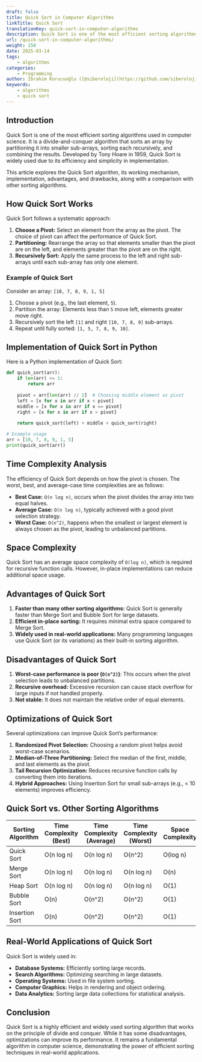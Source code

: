```yaml
---
draft: false
title: Quick Sort in Computer Algorithms
linkTitle: Quick Sort
translationKey: quick-sort-in-computer-algorithms
description: Quick Sort is one of the most efficient sorting algorithms used in computer science.
url: /quick-sort-in-computer-algorithms/
weight: 150
date: 2025-03-14
tags:
    - algorithms
categories:
    - Programming
author: İbrahim Korucuoğlu ([@siberoloji](https://github.com/siberoloji))
keywords:
    - algorithms
    - quick sort
---
```


## Introduction

Quick Sort is one of the most efficient sorting algorithms used in computer science. It is a divide-and-conquer algorithm that sorts an array by partitioning it into smaller sub-arrays, sorting each recursively, and combining the results. Developed by Tony Hoare in 1959, Quick Sort is widely used due to its efficiency and simplicity in implementation.

This article explores the Quick Sort algorithm, its working mechanism, implementation, advantages, and drawbacks, along with a comparison with other sorting algorithms.

## How Quick Sort Works

Quick Sort follows a systematic approach:

1. **Choose a Pivot:** Select an element from the array as the pivot. The choice of pivot can affect the performance of Quick Sort.
2. **Partitioning:** Rearrange the array so that elements smaller than the pivot are on the left, and elements greater than the pivot are on the right.
3. **Recursively Sort:** Apply the same process to the left and right sub-arrays until each sub-array has only one element.

### Example of Quick Sort

Consider an array: `[10, 7, 8, 9, 1, 5]`

1. Choose a pivot (e.g., the last element, `5`).
2. Partition the array: Elements less than `5` move left, elements greater move right.
3. Recursively sort the left `[1]` and right `[10, 7, 8, 9]` sub-arrays.
4. Repeat until fully sorted: `[1, 5, 7, 8, 9, 10]`.

## Implementation of Quick Sort in Python

Here is a Python implementation of Quick Sort:

```python
def quick_sort(arr):
    if len(arr) <= 1:
        return arr
    
    pivot = arr[len(arr) // 2]  # Choosing middle element as pivot
    left = [x for x in arr if x < pivot]
    middle = [x for x in arr if x == pivot]
    right = [x for x in arr if x > pivot]
    
    return quick_sort(left) + middle + quick_sort(right)

# Example usage
arr = [10, 7, 8, 9, 1, 5]
print(quick_sort(arr))
```

## Time Complexity Analysis

The efficiency of Quick Sort depends on how the pivot is chosen. The worst, best, and average-case time complexities are as follows:

- **Best Case:** `O(n log n)`, occurs when the pivot divides the array into two equal halves.
- **Average Case:** `O(n log n)`, typically achieved with a good pivot selection strategy.
- **Worst Case:** `O(n^2)`, happens when the smallest or largest element is always chosen as the pivot, leading to unbalanced partitions.

## Space Complexity

Quick Sort has an average space complexity of `O(log n)`, which is required for recursive function calls. However, in-place implementations can reduce additional space usage.

## Advantages of Quick Sort

1. **Faster than many other sorting algorithms:** Quick Sort is generally faster than Merge Sort and Bubble Sort for large datasets.
2. **Efficient in-place sorting:** It requires minimal extra space compared to Merge Sort.
3. **Widely used in real-world applications:** Many programming languages use Quick Sort (or its variations) as their built-in sorting algorithm.

## Disadvantages of Quick Sort

1. **Worst-case performance is poor (`O(n^2)`)**: This occurs when the pivot selection leads to unbalanced partitions.
2. **Recursive overhead:** Excessive recursion can cause stack overflow for large inputs if not handled properly.
3. **Not stable:** It does not maintain the relative order of equal elements.

## Optimizations of Quick Sort

Several optimizations can improve Quick Sort’s performance:

1. **Randomized Pivot Selection:** Choosing a random pivot helps avoid worst-case scenarios.
2. **Median-of-Three Partitioning:** Select the median of the first, middle, and last elements as the pivot.
3. **Tail Recursion Optimization:** Reduces recursive function calls by converting them into iterations.
4. **Hybrid Approaches:** Using Insertion Sort for small sub-arrays (e.g., < 10 elements) improves efficiency.

## Quick Sort vs. Other Sorting Algorithms

| Sorting Algorithm | Time Complexity (Best) | Time Complexity (Average) | Time Complexity (Worst) | Space Complexity | Stability |
|-------------------|----------------------|----------------------|----------------------|-----------------|----------|
| Quick Sort | O(n log n) | O(n log n) | O(n^2) | O(log n) | No |
| Merge Sort | O(n log n) | O(n log n) | O(n log n) | O(n) | Yes |
| Heap Sort | O(n log n) | O(n log n) | O(n log n) | O(1) | No |
| Bubble Sort | O(n) | O(n^2) | O(n^2) | O(1) | Yes |
| Insertion Sort | O(n) | O(n^2) | O(n^2) | O(1) | Yes |

## Real-World Applications of Quick Sort

Quick Sort is widely used in:

- **Database Systems:** Efficiently sorting large records.
- **Search Algorithms:** Optimizing searching in large datasets.
- **Operating Systems:** Used in file system sorting.
- **Computer Graphics:** Helps in rendering and object ordering.
- **Data Analytics:** Sorting large data collections for statistical analysis.

## Conclusion

Quick Sort is a highly efficient and widely used sorting algorithm that works on the principle of divide and conquer. While it has some disadvantages, optimizations can improve its performance. It remains a fundamental algorithm in computer science, demonstrating the power of efficient sorting techniques in real-world applications.
